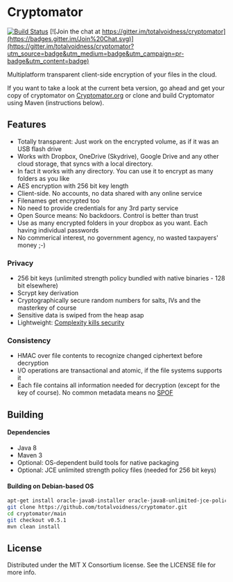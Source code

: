 Cryptomator
====================

[![Build Status](https://travis-ci.org/totalvoidness/cryptomator.svg?branch=master)](https://travis-ci.org/totalvoidness/cryptomator)
[![Join the chat at https://gitter.im/totalvoidness/cryptomator](https://badges.gitter.im/Join%20Chat.svg)](https://gitter.im/totalvoidness/cryptomator?utm_source=badge&utm_medium=badge&utm_campaign=pr-badge&utm_content=badge)

Multiplatform transparent client-side encryption of your files in the cloud.

If you want to take a look at the current beta version, go ahead and get your copy of cryptomator on  [Cryptomator.org](https://cryptomator.org) or clone and build Cryptomator using Maven (instructions below).

## Features
- Totally transparent: Just work on the encrypted volume, as if it was an USB flash drive
- Works with Dropbox, OneDrive (Skydrive), Google Drive and any other cloud storage, that syncs with a local directory.
- In fact it works with any directory. You can use it to encrypt as many folders as you like
- AES encryption with 256 bit key length
- Client-side. No accounts, no data shared with any online service
- Filenames get encrypted too
- No need to provide credentials for any 3rd party service
- Open Source means: No backdoors. Control is better than trust
- Use as many encrypted folders in your dropbox as you want. Each having individual passwords
- No commerical interest, no government agency, no wasted taxpayers' money ;-)

### Privacy
- 256 bit keys (unlimited strength policy bundled with native binaries - 128 bit elsewhere)
- Scrypt key derivation
- Cryptographically secure random numbers for salts, IVs and the masterkey of course
- Sensitive data is swiped from the heap asap
- Lightweight: [Complexity kills security](https://www.schneier.com/essays/archives/1999/11/a_plea_for_simplicit.html)

### Consistency
- HMAC over file contents to recognize changed ciphertext before decryption
- I/O operations are transactional and atomic, if the file systems supports it
- Each file contains all information needed for decryption (except for the key of course). No common metadata means no [SPOF](http://en.wikipedia.org/wiki/Single_point_of_failure)

## Building

#### Dependencies
* Java 8
* Maven 3
* Optional: OS-dependent build tools for native packaging
* Optional: JCE unlimited strength policy files (needed for 256 bit keys)

#### Building on Debian-based OS
```bash
apt-get install oracle-java8-installer oracle-java8-unlimited-jce-policy fakeroot maven git
git clone https://github.com/totalvoidness/cryptomator.git
cd cryptomator/main
git checkout v0.5.1
mvn clean install
```

## License

Distributed under the MIT X Consortium license. See the LICENSE file for more info.


